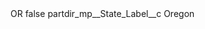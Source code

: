 <?xml version="1.0" encoding="UTF-8"?>
<CustomMetadata xmlns="http://soap.sforce.com/2006/04/metadata" xmlns:xsi="http://www.w3.org/2001/XMLSchema-instance" xmlns:xsd="http://www.w3.org/2001/XMLSchema">
    <label>OR</label>
    <protected>false</protected>
    <values>
        <field>partdir_mp__State_Label__c</field>
        <value xsi:type="xsd:string">Oregon</value>
    </values>
</CustomMetadata>

